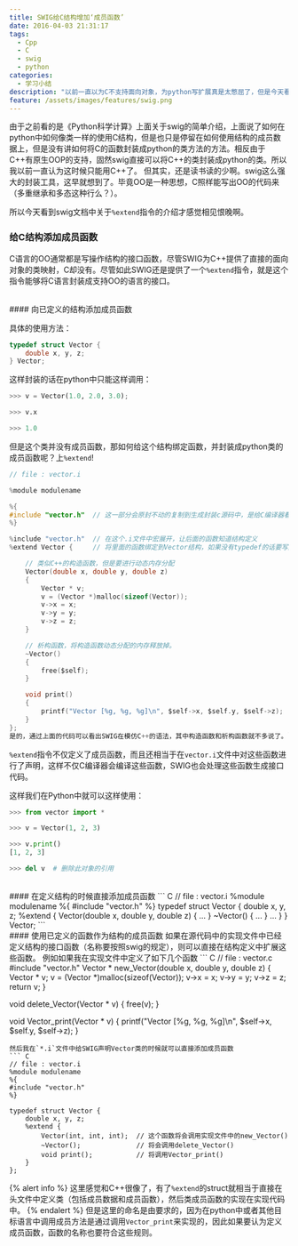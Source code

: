 ```yaml
---
title: SWIG给C结构增加‘成员函数’
date: 2016-04-03 21:31:17
tags:
  - Cpp
  - C
  - swig
  - python
categories:
  - 学习小结
description: "以前一直以为C不支持面向对象，为python写扩展真是太憋屈了，但是今天看了SWIG的文档，原来人家早就解决了这个问题。"
feature: /assets/images/features/swig.png
---
```


由于之前看的是《Python科学计算》上面关于swig的简单介绍，上面说了如何在python中如何像类一样的使用C结构，但是也只是停留在如何使用结构的成员数据上，但是没有讲如何将C的函数封装成python的类方法的方法。相反由于C++有原生OOP的支持，固然swig直接可以将C++的类封装成python的类。所以我以前一直认为这时候只能用C++了。
但其实，还是读书读的少啊。swig这么强大的封装工具，这早就想到了。毕竟OO是一种思想，C照样能写出OO的代码来（多重继承和多态这种行么？）。

所以今天看到swig文档中关于`%extend`指令的介绍才感觉相见恨晚啊。
<!-- more -->

### 给C结构添加成员函数
C语言的OO通常都是写操作结构的接口函数，尽管SWIG为C++提供了直接的面向对象的类映射，C却没有。尽管如此SWIG还是提供了一个`%extend`指令，就是这个指令能够将C语言封装成支持OO的语言的接口。

<br>
#### 向已定义的结构添加成员函数

具体的使用方法：
``` C
typedef struct Vector {
    double x, y, z;
} Vector;
```
这样封装的话在python中只能这样调用：
``` python
>>> v = Vector(1.0, 2.0, 3.0);

>>> v.x

>>> 1.0
```
但是这个类并没有成员函数，那如何给这个结构绑定函数，并封装成python类的成员函数呢？上`%extend`!
``` C
// file : vector.i

%module modulename

%{
#include "vector.h"  // 这一部分会原封不动的复制到生成封装c源码中，是给C编译器看的
%}

%include "vector.h"  // 在这个.i文件中宏展开，让后面的函数知道结构定义
%extend Vector {     // 将里面的函数绑定到Vector结构，如果没有typedef的话要写成struct Vector

    // 类似C++的构造函数，但是要进行动态内存分配
    Vector(double x, double y, double z)
    {
        Vector * v;
        v = (Vector *)malloc(sizeof(Vector));
        v->x = x;
        v->y = y;
        v->z = z;
    }

    // 析构函数，将构造函数动态分配的内存释放掉。
    ~Vector()
    {
        free($self);
    }

    void print()
    {
        printf("Vector [%g, %g, %g]\n", $self->x, $self.y, $self->z);
    }
};
是的，通过上面的代码可以看出SWIG在模仿C++的语法，其中构造函数和析构函数就不多说了。`$self`是一个内置的变量，作用类似于C++中的`this`，也就是指向当前对象的指针。
```

`%extend`指令不仅定义了成员函数，而且还相当于在`vector.i`文件中对这些函数进行了声明，这样不仅C编译器会编译这些函数，SWIG也会处理这些函数生成接口代码。

这样我们在Python中就可以这样使用：
``` python
>>> from vector import *

>>> v = Vector(1, 2, 3)

>>> v.print()
[1, 2, 3]

>>> del v  # 删除此对象的引用
```

<br>
#### 在定义结构的时候直接添加成员函数
``` C
// file : vector.i
%module modulename
%{
#include "vector.h"
%}
typedef struct Vector {
    double x, y, z;
    %extend {
        Vector(double x, double y, double z) { ... }
        ~Vector() { ... }
        ...
    }
} Vector;
```

<br>
#### 使用已定义的函数作为结构的成员函数
如果在源代码中的实现文件中已经定义结构的接口函数（名称要按照swig的规定），则可以直接在结构定义中扩展这些函数。
例如如果我在实现文件中定义了如下几个函数
``` C
// file : vector.c
#include "vector.h"
Vector * new_Vector(double x, double y, double z)
{
    Vector * v;
    v = (Vector *)malloc(sizeof(Vector));
    v->x = x;
    v->y = y;
    v->z = z;
    return v;
}

void delete_Vector(Vector * v)
{
    free(v);
}

void Vector_print(Vector * v)
{
    printf("Vector [%g, %g, %g]\n", $self->x, $self.y, $self->z);
}
```
然后我在`*.i`文件中给SWIG声明Vector类的时候就可以直接添加成员函数
``` C
// file : vector.i
%module modulename
%{
#include "vector.h"
%}

typedef struct Vector {
    double x, y, z;
    %extend {
        Vector(int, int, int);  // 这个函数将会调用实现文件中的new_Vector()
        ~Vector();              // 将会调用delete_Vector()
        void print();           // 将调用Vector_print()
    }
};
```
{% alert info %}
这里感觉和C++很像了，有了`%extend`的struct就相当于直接在头文件中定义类（包括成员数据和成员函数），然后类成员函数的实现在实现代码中。
{% endalert %}
但是这里的命名是由要求的，因为在python中或者其他目标语言中调用成员方法是通过调用`Vector_print`来实现的，因此如果要认为定义成员函数，函数的名称也要符合这些规则。
